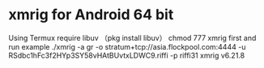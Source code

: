 # xmrig for Android 64 bit
Using Termux
require libuv （pkg install libuv）
chmod 777 xmrig first and run example ./xmrig -a gr -o stratum+tcp://asia.flockpool.com:4444 -u RSdbc1hFc3f2HYp3SY58vHAtBUvtxLDWC9.riffi -p riffi31
xmrig v6.21.8
